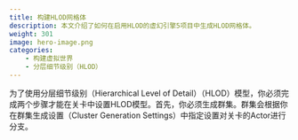 ```yaml
---
title: 构建HLOD网格体
description: 本文介绍了如何在启用HLOD的虚幻引擎5项目中生成HLOD网格体。
weight: 301
image: hero-image.png
categories:
    - 构建虚拟世界
    - 分层细节级别（HLOD）
---
```

为了使用分层细节级别（Hierarchical Level of Detail）（HLOD）模型，你必须完成两个步骤才能在关卡中设置HLOD模型。首先，你必须生成群集。群集会根据你在群集生成设置（Cluster Generation Settings）中指定设置对关卡的Actor进行分支。

